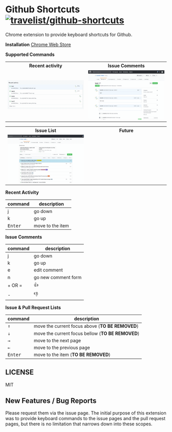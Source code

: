 # Github Shortcuts [![travelist/github-shortcuts](https://circleci.com/gh/travelist/github-shortcuts.svg?style=svg)](https://app.circleci.com/pipelines/github/travelist/github-shortcuts)

Chrome extension to provide keyboard shortcuts for Github.

**Installation** [Chrome Web Store](https://chrome.google.com/webstore/detail/pdeaikmjefgminiagmbdhjlmoaoobbjc)

**Supported Commands**

<table>
  <tr>
    <th width="50%">
      Recent activity
    </th>
    <th width="50%">
      Issue Comments
    </th>
  </tr>
  <tr>
    <td>
      <img src="https://github.com/travelist/github-shortcuts/raw/master/etc/demo-recent-activity.gif"/>
    </td>
    <td>
      <img src="https://github.com/travelist/github-shortcuts/raw/master/etc/demo-issue-timeline.gif"/>
    </td>
  </tr>
</table>

<table>
  <tr>
    <th width="50%">
      Issue List
    </th>
    <th width="50%">
      Future
    </th>
  </tr>
  <tr>
    <td>
      <img src="https://github.com/travelist/github-shortcuts/raw/master/etc/demo-issue-list.gif"/>
    </td>
    <td>
    </td>
  </tr>
</table>
  
**Recent Activity**

| command | description |
|-----------|-------------|
| <key>j</key> | go down |
| <key>k</key> | go up |
| <kbd>Enter</kbd> | move to the item |

**Issue Comments**

| command | description |
|-----------|-------------|
| <key>j</key> | go down |
| <key>k</key> | go up |
| <key>e</key> | edit comment |
| <key>n</key> | go new comment form |
| <key>+</key> OR <key>=</key> | 👍 |
| <key>-</key> | 👎  |   

**Issue & Pull Request Lists**

| command | description |
|---------|-------------|
| <kbd>↑</kbd> | move the current focus above (**TO BE REMOVED**) |
| <kbd>↓</kbd> | move the current focus bellow (**TO BE REMOVED**) |
| <kbd>→</kbd> | move to the next page |
| <kbd>←</kbd> | move to the previous page |
| <kbd>Enter</kbd> | move to the item (**TO BE REMOVED**) |

## LICENSE

MIT

## New Features / Bug Reports

Please request them via the issue page. The initial purpose of this extension
was to provide keyboard commands to the issue pages and the pull request pages, but
there is no limitation that narrows down into these scopes.
